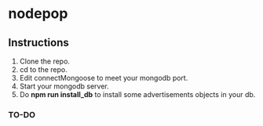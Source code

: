 # nodepop

## Instructions

1. Clone the repo.
2. cd to the repo.
3. Edit connectMongoose to meet your mongodb port.
4. Start your mongodb server.
5. Do **npm run install_db** to install some advertisements objects in your db.

### TO-DO
